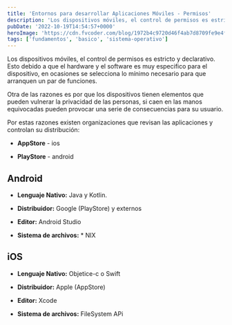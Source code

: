 ```yaml
---
title: 'Entornos para desarrollar Aplicaciones Móviles - Permisos'
description: 'Los dispositivos móviles, el control de permisos es estricto y declarativo.'
pubDate: '2022-10-19T14:54:57+0000'
heroImage: 'https://cdn.fvcoder.com/blog/1972b4c9720d46f4ab7d8709fe9e4fe6.3x.webp'
tags: ['fundamentos', 'basico', 'sistema-operativo']
---
```

Los dispositivos móviles, el control de permisos es estricto y declarativo.
Esto debido a que el hardware y el software es muy especifico para el dispositivo, en ocasiones se selecciona lo mínimo necesario para que arranquen un par de funciones.

Otra de las razones es por que los dispositivos tienen elementos que pueden vulnerar la privacidad de las personas, si caen en las manos equivocadas pueden provocar una serie de consecuencias para su usuario.

Por estas razones existen organizaciones que revisan las aplicaciones y controlan su distribución:

- **AppStore** - ios

- **PlayStore** - android

## Android

- **Lenguaje Nativo:** Java y Kotlin.

- **Distribuidor:** Google (PlayStore) y externos

- **Editor:** Android Studio

- **Sistema de archivos:** * NIX

## iOS

- **Lenguaje Nativo:** Objetice-c o Swift

- **Distribuidor:** Apple (AppStore)

- **Editor:** Xcode

- **Sistema de archivos:** FileSystem APi
